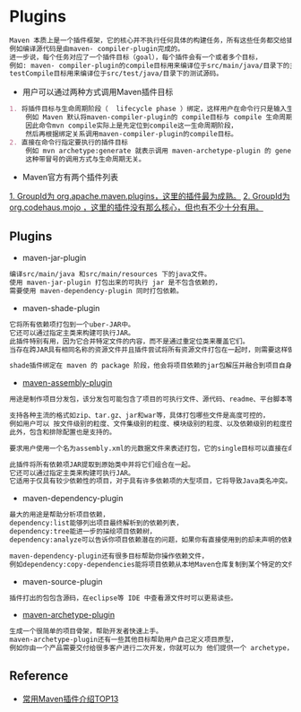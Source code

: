 # Plugins
```md
Maven 本质上是一个插件框架，它的核心并不执行任何具体的构建任务，所有这些任务都交给插件来完成，
例如编译源代码是由maven- compiler-plugin完成的。
进一步说，每个任务对应了一个插件目标（goal），每个插件会有一个或者多个目标，
例如: maven- compiler-plugin的compile目标用来编译位于src/main/java/目录下的主源码，
testCompile目标用来编译位于src/test/java/目录下的测试源码。
```
* 用户可以通过两种方式调用Maven插件目标
```md
1. 将插件目标与生命周期阶段（  lifecycle phase ）绑定，这样用户在命令行只是输入生命周期阶段而已，
    例如 Maven 默认将maven-compiler-plugin的 compile目标与 compile 生命周期阶段绑定，
    因此命令mvn compile实际上是先定位到compile这一生命周期阶段，
    然后再根据绑定关系调用maven-compiler-plugin的compile目标。
2. 直接在命令行指定要执行的插件目标
    例如 mvn archetype:generate 就表示调用 maven-archetype-plugin 的 generate 目标，
    这种带冒号的调用方式与生命周期无关。
```
* Maven官方有两个插件列表

[1. GroupId为 org.apache.maven.plugins，这里的插件最为成熟。](http://maven.apache.org/plugins/index.html) 
[2. GroupId为org.codehaus.mojo ，这里的插件没有那么核心，但也有不少十分有用。](http://www.mojohaus.org/plugins.html)

## Plugins
* maven-jar-plugin
```md
编译src/main/java 和src/main/resources 下的java文件。
使用 maven-jar-plugin 打包出来的可执行 jar 是不包含依赖的，
需要使用 maven-dependency-plugin 同时打包依赖。
```

* maven-shade-plugin
```md
它将所有依赖项打包到一个uber-JAR中。
它还可以通过指定主类来构建可执行JAR。
此插件特别有用，因为它合并特定文件的内容，而不是通过重定位类来覆盖它们。
当存在跨JAR具有相同名称的资源文件并且插件尝试将所有资源文件打包在一起时，则需要这样做。

shade插件绑定在 maven 的 package 阶段，他会将项目依赖的jar包解压并融合到项目自身编译文件中。
```

* [maven-assembly-plugin](http://maven.apache.org/plugins/maven-assembly-plugin)
```md
用途是制作项目分发包，该分发包可能包含了项目的可执行文件、源代码、readme、平台脚本等等。

支持各种主流的格式如zip、tar.gz、jar和war等，具体打包哪些文件是高度可控的，
例如用户可以 按文件级别的粒度、文件集级别的粒度、模块级别的粒度、以及依赖级别的粒度控制打包，
此外，包含和排除配置也是支持的。

要求用户使用一个名为assembly.xml的元数据文件来表述打包，它的single目标可以直接在命令行调用，也可以被绑定至生命周期。

此插件将所有依赖项JAR提取到原始类中并将它们组合在一起。
它还可以通过指定主类来构建可执行JAR。
它适用于仅具有较少依赖性的项目，对于具有许多依赖项的大型项目，它将导致Java类名冲突。
```

* maven-dependency-plugin
```md
最大的用途是帮助分析项目依赖，
dependency:list能够列出项目最终解析到的依赖列表，
dependency:tree能进一步的描绘项目依赖树，
dependency:analyze可以告诉你项目依赖潜在的问题，如果你有直接使用到的却未声明的依赖，该目标就会发出警告。m

maven-dependency-plugin还有很多目标帮助你操作依赖文件，
例如dependency:copy-dependencies能将项目依赖从本地Maven仓库复制到某个特定的文件夹下面。
```

* maven-source-plugin
```md
插件打出的包包含源码，在eclipse等 IDE 中查看源文件时可以更易读些。
```

* [maven-archetype-plugin](http://maven.apache.org/archetype/maven-archetype-plugin)
```md
生成一个很简单的项目骨架，帮助开发者快速上手。
maven-archetype-plugin还有一些其他目标帮助用户自己定义项目原型，
例如你由一个产品需要交付给很多客户进行二次开发，你就可以为 他们提供一个 archetype，帮助他们快速上手。
```


## Reference
* [常用Maven插件介绍TOP13](https://www.toutiao.com/i6696230513847304718/)
